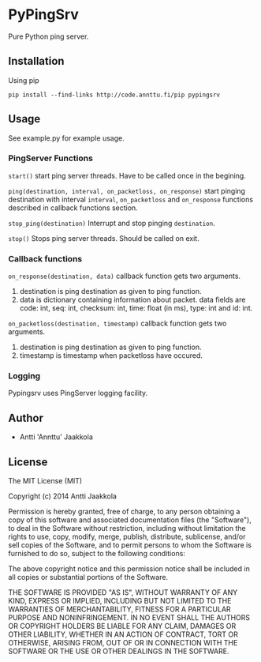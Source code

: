 # PyPingSrv


Pure Python ping server.

## Installation

Using pip

    pip install --find-links http://code.annttu.fi/pip pypingsrv

## Usage


See example.py for example usage.

### PingServer Functions

```start()``` start ping server threads. Have to be called once in the begining.

```ping(destination, interval, on_packetloss, on_response)``` start pinging destination with interval `interval`, ```on_packetloss``` and ```on_response``` functions described in callback functions section.

```stop_ping(destination)``` Interrupt and stop pinging ```destination```.

```stop()``` Stops ping server threads. Should be called on exit.

### Callback functions

```on_response(destination, data)``` callback function gets two arguments.

1. destination is ping destination as given to ping function.
2. data is dictionary containing information about packet. data fields are code: int, seq: int, checksum: int, time: float (in ms), type: int and id: int.


```on_packetloss(destination, timestamp)``` callback function gets two arguments.

1. destination is ping destination as given to ping function.
2. timestamp is timestamp when packetloss have occured.

### Logging

Pypingsrv uses PingServer logging facility.

## Author

* Antti 'Annttu' Jaakkola


## License

The MIT License (MIT)

Copyright (c) 2014 Antti Jaakkola

Permission is hereby granted, free of charge, to any person obtaining a copy
of this software and associated documentation files (the "Software"), to deal
in the Software without restriction, including without limitation the rights
to use, copy, modify, merge, publish, distribute, sublicense, and/or sell
copies of the Software, and to permit persons to whom the Software is
furnished to do so, subject to the following conditions:

The above copyright notice and this permission notice shall be included in
all copies or substantial portions of the Software.

THE SOFTWARE IS PROVIDED "AS IS", WITHOUT WARRANTY OF ANY KIND, EXPRESS OR
IMPLIED, INCLUDING BUT NOT LIMITED TO THE WARRANTIES OF MERCHANTABILITY,
FITNESS FOR A PARTICULAR PURPOSE AND NONINFRINGEMENT. IN NO EVENT SHALL THE
AUTHORS OR COPYRIGHT HOLDERS BE LIABLE FOR ANY CLAIM, DAMAGES OR OTHER
LIABILITY, WHETHER IN AN ACTION OF CONTRACT, TORT OR OTHERWISE, ARISING FROM,
OUT OF OR IN CONNECTION WITH THE SOFTWARE OR THE USE OR OTHER DEALINGS IN
THE SOFTWARE.
